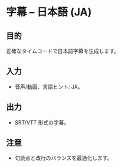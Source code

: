 # 字幕 – 日本語 (JA)

## 目的
正確なタイムコードで日本語字幕を生成します。

## 入力
- 音声/動画、言語ヒント: JA。

## 出力
- SRT/VTT 形式の字幕。

## 注意
- 句読点と改行のバランスを最適化します。
